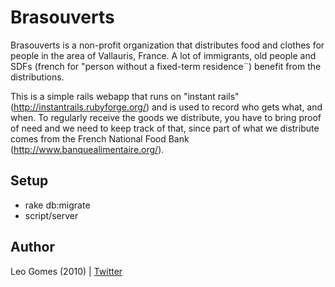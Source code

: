 Brasouverts   
======

Brasouverts is a non-profit organization that distributes food and clothes for people in the area of Vallauris, France. A lot of immigrants, old people and SDFs (french for "person without a fixed-term residence¨) benefit from the distributions. 

This is a simple rails webapp that runs on "instant rails" (http://instantrails.rubyforge.org/) and is used to record who gets what, and when. To regularly receive the goods we distribute, you have to bring proof of need and we need to keep track of that, since part of what we distribute comes from the French National Food Bank (http://www.banquealimentaire.org/).

Setup
------

* rake db:migrate
* script/server


Author
------

Leo Gomes (2010) | [Twitter][t]

[t]: http://twitter.com/lgomes
